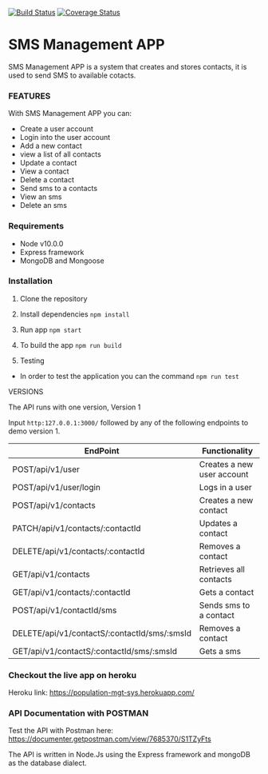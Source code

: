 [![Build Status](https://travis-ci.org/hariclerry/sms-mgt-app-api.svg?branch=master)](https://travis-ci.org/hariclerry/sms-mgt-app-api)
[![Coverage Status](https://coveralls.io/repos/github/hariclerry/sms-mgt-app-api/badge.svg)](https://coveralls.io/github/hariclerry/sms-mgt-app-api)

# SMS Management APP

 SMS Management APP is a system that creates and stores contacts, it is used to send SMS to available cotacts.

### FEATURES

With SMS Management APP you can:
* Create a user account
* Login into the user account
* Add a new contact
* view a list of all contacts
* Update a contact
* View a contact
* Delete a contact
* Send sms to a contacts
* View an sms
* Delete an sms

### Requirements
* Node v10.0.0
* Express framework
* MongoDB and Mongoose

### Installation

1. Clone the repository

2. Install dependencies
  ```npm install```

3. Run app
 ```npm start```

4. To build the app
 ```npm run build```

5. Testing

* In order to test the application you can the command
```npm run test``` 

VERSIONS

The API runs with one version, Version 1 

Input `http:127.0.0.1:3000/` followed by any of the following endpoints to demo version 1.

|EndPoint|Functionality|
|---------|------------|
|POST/api/v1/user|Creates a new user account|
|POST/api/v1/user/login|Logs in a user|
|POST/api/v1/contacts|Creates a new contact|
|PATCH/api/v1/contacts/:contactId|Updates a contact|
|DELETE/api/v1/contacts/:contactId|Removes a contact|
|GET/api/v1/contacts|Retrieves all contacts|
|GET/api/v1/contacts/:contactId|Gets a contact|
|POST/api/v1/contactId/sms|Sends sms to a contact|
|DELETE/api/v1/contactS/:contactId/sms/:smsId|Removes a contact|
|GET/api/v1/contactS/:contactId/sms/:smsId|Gets a sms|

### Checkout the live app on heroku
Heroku link: https://population-mgt-sys.herokuapp.com/

### API Documentation with POSTMAN
Test the API with Postman here: https://documenter.getpostman.com/view/7685370/S1TZyFts

The API is written in Node.Js using the Express framework and mongoDB as the database dialect.
